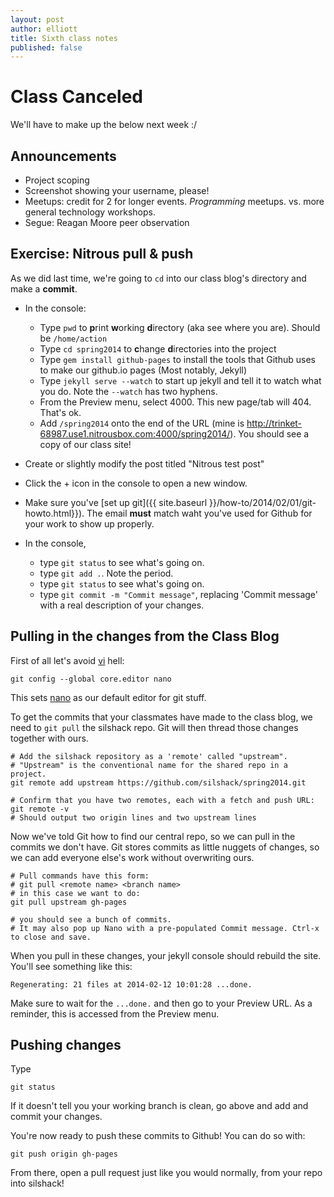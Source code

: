 ```yaml
---
layout: post
author: elliott
title: Sixth class notes
published: false
---
```


# Class Canceled
We'll have to make up the below next week :/

## Announcements

* Project scoping
* Screenshot showing your username, please!
* Meetups: credit for 2 for longer events.  *Programming* meetups.  vs. more general technology workshops.
* Segue: Reagan Moore peer observation

## Exercise: Nitrous pull & push

As we did last time, we're going to `cd` into our class blog's directory and make a **commit**.


* In the console:
  * Type `pwd` to **p**rint **w**orking **d**irectory (aka see where you are).  Should be `/home/action`
  * Type `cd spring2014` to **c**hange **d**irectories into the project
  * Type `gem install github-pages` to install the tools that Github uses to make our github.io pages (Most notably, Jekyll)
  * Type `jekyll serve --watch` to start up jekyll and tell it to watch what you do.  Note the `--watch` has two hyphens.
  * From the Preview menu, select 4000.  This new page/tab will 404.  That's ok.
  * Add `/spring2014` onto the end of the URL (mine is http://trinket-68987.use1.nitrousbox.com:4000/spring2014/).  You should see a copy of our class site!

* Create or slightly modify the post titled "Nitrous test post"
* Click the + icon in the console to open a new window.
* Make sure you've [set up git]({{ site.baseurl }}/how-to/2014/02/01/git-howto.html}}).  The email **must** match waht you've used for Github for your work to show up properly.
* In the console, 
    * type `git status` to see what's going on.
    * type `git add .`.  Note the period.
    * type `git status` to see what's going on.
    * type `git commit -m "Commit message"`, replacing 'Commit message' with a real description of your changes.
    


## Pulling in the changes from the Class Blog

First of all let's avoid [vi](http://en.wikipedia.org/wiki/Vi) hell:

```
git config --global core.editor nano
```

This sets [nano](http://www.nano-editor.org/) as our default editor for git stuff.

To get the commits that your classmates have made to the class blog, we need to `git pull` the silshack repo.  Git will then thread those changes together with ours.

```
# Add the silshack repository as a 'remote' called "upstream".
# "Upstream" is the conventional name for the shared repo in a project.
git remote add upstream https://github.com/silshack/spring2014.git

# Confirm that you have two remotes, each with a fetch and push URL:
git remote -v
# Should output two origin lines and two upstream lines
```

Now we've told Git how to find our central repo, so we can pull in the commits we don't have.  Git stores commits as little nuggets of changes, so we can add everyone else's work without overwriting ours.

```
# Pull commands have this form:
# git pull <remote name> <branch name>
# in this case we want to do:
git pull upstream gh-pages

# you should see a bunch of commits.  
# It may also pop up Nano with a pre-populated Commit message. Ctrl-x to close and save.
```

When you pull in these changes, your jekyll console should rebuild the site.  You'll see something like this:

```
Regenerating: 21 files at 2014-02-12 10:01:28 ...done.
```

Make sure to wait for the `...done.` and then go to your Preview URL.  As a reminder, this is accessed from the Preview menu.

## Pushing changes

Type

```
git status
```

If it doesn't tell you your working branch is clean, go above and add and commit your changes.

You're now ready to push these commits to Github!  You can do so with:

```
git push origin gh-pages
```
From there, open a pull request just like you would normally, from your repo into silshack!
